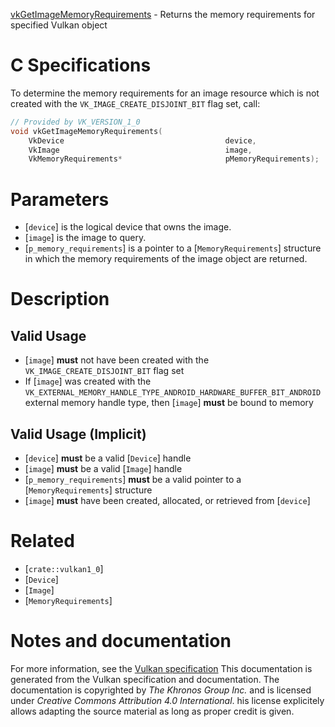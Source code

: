 [vkGetImageMemoryRequirements](https://www.khronos.org/registry/vulkan/specs/1.3-extensions/man/html/vkGetImageMemoryRequirements.html) - Returns the memory requirements for specified Vulkan object

# C Specifications
To determine the memory requirements for an image resource which is not
created with the `VK_IMAGE_CREATE_DISJOINT_BIT` flag set, call:
```c
// Provided by VK_VERSION_1_0
void vkGetImageMemoryRequirements(
    VkDevice                                    device,
    VkImage                                     image,
    VkMemoryRequirements*                       pMemoryRequirements);
```

# Parameters
- [`device`] is the logical device that owns the image.
- [`image`] is the image to query.
- [`p_memory_requirements`] is a pointer to a [`MemoryRequirements`] structure in which the memory requirements of the image object are returned.

# Description
## Valid Usage
-  [`image`] **must**  not have been created with the `VK_IMAGE_CREATE_DISJOINT_BIT` flag set
-    If [`image`] was created with the `VK_EXTERNAL_MEMORY_HANDLE_TYPE_ANDROID_HARDWARE_BUFFER_BIT_ANDROID` external memory handle type, then [`image`] **must**  be bound to memory

## Valid Usage (Implicit)
-  [`device`] **must**  be a valid [`Device`] handle
-  [`image`] **must**  be a valid [`Image`] handle
-  [`p_memory_requirements`] **must**  be a valid pointer to a [`MemoryRequirements`] structure
-  [`image`] **must**  have been created, allocated, or retrieved from [`device`]

# Related
- [`crate::vulkan1_0`]
- [`Device`]
- [`Image`]
- [`MemoryRequirements`]

# Notes and documentation
For more information, see the [Vulkan specification](https://www.khronos.org/registry/vulkan/specs/1.3-extensions/html/vkspec.html)
This documentation is generated from the Vulkan specification and documentation.
The documentation is copyrighted by *The Khronos Group Inc.* and is licensed under *Creative Commons Attribution 4.0 International*.
his license explicitely allows adapting the source material as long as proper credit is given.
        